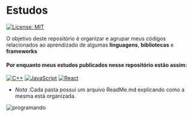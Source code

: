 # Estudos
[![License: MIT](https://img.shields.io/badge/License-MIT-yellow.svg)](https://opensource.org/licenses/MIT)


O objetivo deste repositório é organizar e agrupar meus códigos relacionados ao aprendizado de algumas **linguagens**, **bibliotecas** e **frameworks**

#### Por enquanto meus estudos publicados nesse repositório estão assim:

   <a href="https://github.com/Pereira-Araujo/Estudos/tree/main/C%2B%2B_learning"><img alt="C++" src="https://img.shields.io/badge/c++%20-%2300599C.svg?&style=for-the-badge&logo=c%2B%2B&ogoColor=white"/></a>
  <a href="https://github.com/Pereira-Araujo/Estudos/tree/main/Js_learning"><img alt="JavaScript" src="https://img.shields.io/badge/javascript%20-%23323330.svg?&style=for-the-badge&logo=javascript&logoColor=%23F7DF1E"/></a>
   <a href="https://github.com/Pereira-Araujo/Estudos/tree/main/React_Js_learning"><img alt="React" src="https://img.shields.io/badge/react%20-%2320232a.svg?&style=for-the-badge&logo=react&logoColor=%2361DAFB"/></a>


- *Nota* :Cada pasta possui um arquivo ReadMe.md explicando como a mesma está organizada.


 <img src="https://i.kym-cdn.com/photos/images/newsfeed/001/021/951/101.gif" alt="programando"/>


